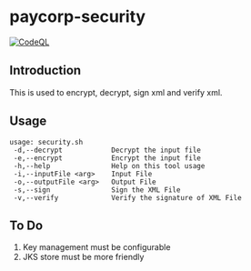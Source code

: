 # paycorp-security

[![CodeQL](https://github.com/prashantevolvus/paycorp-security/actions/workflows/codeql-analysis.yml/badge.svg)](https://github.com/prashantevolvus/paycorp-security/actions/workflows/codeql-analysis.yml)

## Introduction
This is used to encrypt, decrypt, sign xml and verify xml.

## Usage

```
usage: security.sh
 -d,--decrypt            Decrypt the input file
 -e,--encrypt            Encrypt the input file
 -h,--help               Help on this tool usage
 -i,--inputFile <arg>    Input File
 -o,--outputFile <arg>   Output File
 -s,--sign               Sign the XML File
 -v,--verify             Verify the signature of XML File
```
 ## To Do
 1. Key management must be configurable
 2. JKS store must be more friendly
